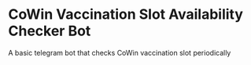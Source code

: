 # CoWin Vaccination Slot Availability Checker Bot
A basic telegram bot that checks CoWin vaccination slot periodically
